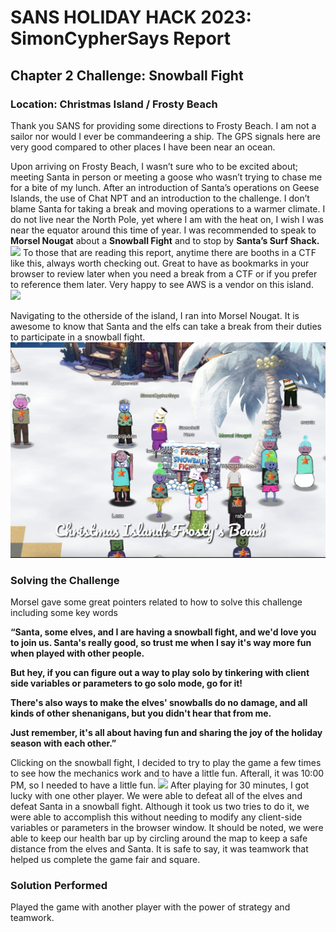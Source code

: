 # SANS HOLIDAY HACK 2023: SimonCypherSays Report
## Chapter 2 Challenge: Snowball Fight
### Location: Christmas Island / Frosty Beach
Thank you SANS for providing some directions to Frosty Beach. I am not a sailor nor would I ever be commandeering a ship. The GPS signals here are very good compared to other places I have been near an ocean.

Upon arriving on Frosty Beach, I wasn’t sure who to be excited about; meeting Santa in person or meeting a goose who wasn’t trying to chase me for a bite of my lunch. After an introduction of Santa’s operations on Geese Islands, the use of Chat NPT and an introduction to the challenge. I don’t blame Santa for taking a break and moving operations to a warmer climate. I do not live near the North Pole, yet where I am with the heat on, I wish I was near the equator around this time of year. I was recommended to speak to **Morsel Nougat** about a **Snowball Fight** and to stop by **Santa’s Surf Shack.**
![](https://github.com/akirylak/2023-SHH/blob/main/Chapter%202%20-%20Snowball%20Right/Chapter2_frostybeach1.png)
To those that are reading this report, anytime there are booths in a CTF like this, always worth checking out. Great to have as bookmarks in your browser to review later when you need a break from a CTF or if you prefer to reference them later. Very happy to see AWS is a vendor on this island.
![](https://github.com/akirylak/2023-SHH/blob/main/Chapter%202%20-%20Snowball%20Right/Chapter2_frostybeach2.png)

Navigating to the otherside of the island, I ran into Morsel Nougat. It is awesome to know that Santa and the elfs can take a break from their duties to participate in a snowball fight.
![](https://github.com/akirylak/2023-SHH/blob/main/Chapter%202%20-%20Snowball%20Right/Chapter2_frostybeach3.png)

### Solving the Challenge
Morsel gave some great pointers related to how to solve this challenge including some key words

**“Santa, some elves, and I are having a snowball fight, and we'd love you to join us. Santa's really good, so trust me when I say it's way more fun when played with other people.**

**But hey, if you can figure out a way to play solo by tinkering with client side variables or parameters to go solo mode, go for it!**

**There's also ways to make the elves' snowballs do no damage, and all kinds of other shenanigans, but you didn't hear that from me.**

**Just remember, it's all about having fun and sharing the joy of the holiday season with each other.”**

Clicking on the snowball fight, I decided to try to play the game a few times to see how the mechanics work and to have a little fun. Afterall, it was 10:00 PM, so I needed to have a little fun.
![](https://github.com/akirylak/2023-SHH/blob/main/Chapter%202%20-%20Snowball%20Right/Chapter2_frostybeach4.png)
After playing for 30 minutes, I got lucky with one other player. We were able to defeat all of the elves and defeat Santa in a snowball fight. Although it took us two tries to do it, we were able to accomplish this without needing to modify any client-side variables or parameters in the browser window. It should be noted, we were able to keep our health bar up by circling around the map to keep a safe distance from the elves and Santa. It is safe to say, it was teamwork that helped us complete the game fair and square.

### Solution Performed
Played the game with another player with the power of strategy and teamwork.
